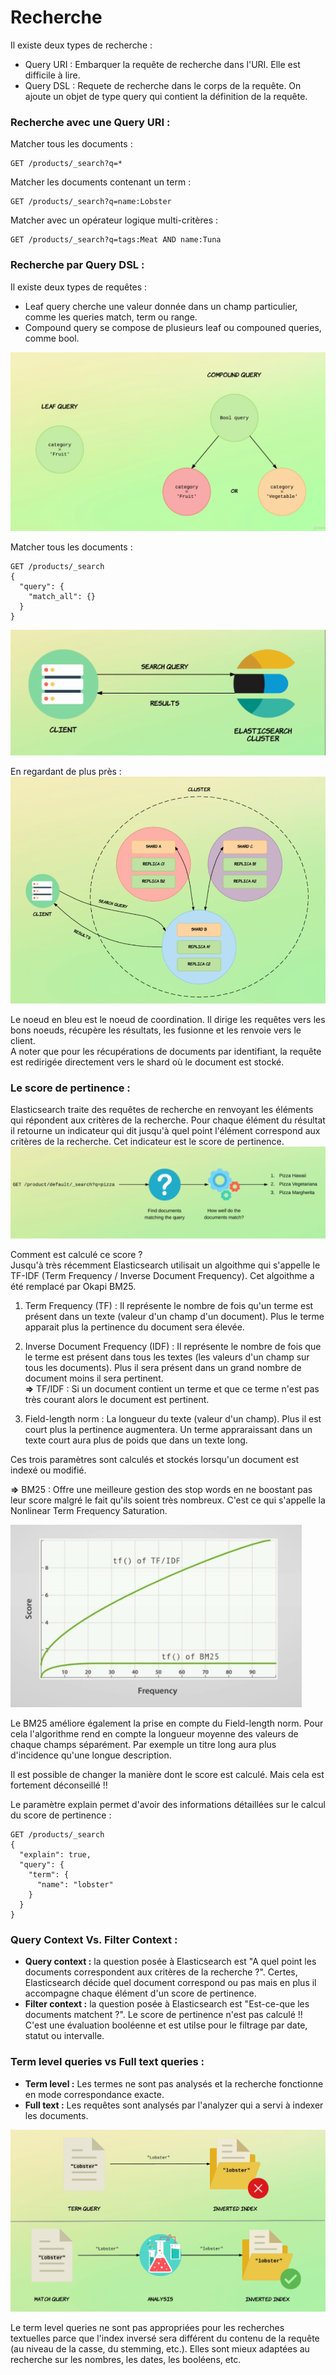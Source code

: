 # Recherche

Il existe deux types de recherche :

- Query URI : Embarquer la requête de recherche dans l'URI. Elle est difficile à lire.
- Query DSL : Requete de recherche dans le corps de la requête. On ajoute un objet de type query qui contient la définition de la requête.

### Recherche avec une Query URI :

Matcher tous les documents :
```
GET /products/_search?q=*
```

Matcher les documents contenant un term :
```
GET /products/_search?q=name:Lobster
```

Matcher avec un opérateur logique multi-critères :
```
GET /products/_search?q=tags:Meat AND name:Tuna
```

### Recherche par Query DSL :

Il existe deux types de requêtes :
- Leaf query cherche une valeur donnée dans un champ particulier, comme les queries match, term ou range.
- Compound query se compose de plusieurs leaf ou compouned queries, comme bool.

![](img/68747470733a2f2f692e6962622e636f2f7a367a564348442f30312d53637265656e73686f742d323032312d30332d31382d456c61737469637365617263682d416e73776572732d5468652d436f6d706c6574652d47756964652d746f2d456c61737469637365617263682e706e67.png)

Matcher tous les documents :
```
GET /products/_search
{
  "query": {
    "match_all": {}
  }
}
```

![](img/screenshot_from_2021-04-01_15-14-11.png)

En regardant de plus près :  
![](img/screenshot_from_2021-04-01_15-19-10.png)

Le noeud en bleu est le noeud de coordination. Il dirige les requêtes vers les bons noeuds, récupère les résultats, les fusionne et les renvoie vers le client.  
A noter que pour les récupérations de documents par identifiant, la requête est redirigée directement vers le shard où le document est stocké.

### Le score de pertinence :
Elasticsearch traite des requêtes de recherche en renvoyant les éléments qui répondent aux critères de la recherche. Pour chaque élément du résultat il retourne un indicateur qui dit jusqu'à quel point l'élément correspond aux critères de la recherche. Cet indicateur est le score de pertinence.  
![](img/screenshot_from_2021-04-01_15-28-33.png)

Comment est calculé ce score ?  
Jusqu'à très récemment Elasticsearch utilisait un algoithme qui s'appelle le TF-IDF (Term Frequency / Inverse Document Frequency). Cet algoithme a été remplacé par Okapi BM25.

1. Term Frequency (TF) : Il représente le nombre de fois qu'un terme est présent dans un texte (valeur d'un champ d'un document). Plus le terme apparait plus la pertinence du document sera élevée.
2. Inverse Document Frequency (IDF) : Il représente le nombre de fois que le terme est présent dans tous les textes (les valeurs d'un champ sur tous les documents). Plus il sera présent dans un grand nombre de document moins il sera pertinent.  
**=>** TF/IDF : Si un document contient un terme et que ce terme n'est pas très courant alors le document est pertinent.

3. Field-length norm : La longueur du texte (valeur d'un champ). Plus il est court plus la pertinence augmentera. Un terme appraraissant dans un texte court aura plus de poids que dans un texte long.

Ces trois paramètres sont calculés et stockés lorsqu'un document est indexé ou modifié.

**=>** BM25 : Offre une meilleure gestion des stop words en ne boostant pas leur score malgré le fait qu'ils soient très nombreux. C'est ce qui s'appelle la Nonlinear Term Frequency Saturation.

![](img/screenshot_from_2021-04-01_15-49-13.png)

Le BM25 améliore également la prise en compte du Field-length norm. Pour cela l'algorithme rend en compte la longueur moyenne des valeurs de chaque champs séparément. Par exemple un titre long aura plus d'incidence qu'une longue description.

Il est possible de changer la manière dont le score est calculé. Mais cela est fortement déconseillé !!

Le paramètre explain permet d'avoir des informations détaillées sur le calcul du score de pertinence :
```
GET /products/_search
{
  "explain": true,
  "query": {
    "term": {
      "name": "lobster"
    }
  }
}
```

### Query Context Vs. Filter Context :
* **Query context :** la question posée à Elasticsearch est "A quel point les documents correspondent aux critères de la recherche ?". Certes, Elasticsearch décide quel document correspond ou pas mais en plus il accompagne chaque élément d'un score de pertinence.
* **Filter context :** la question posée à Elasticsearch est "Est-ce-que les documents matchent ?". Le score de pertinence n'est pas calculé !! C'est une évaluation booléenne et est utilse pour le filtrage par date, statut ou intervalle.

### Term level queries vs Full text queries :
* **Term level :** Les termes ne sont pas analysés et la recherche fonctionne en mode correspondance exacte.
* **Full text :** Les requêtes sont analysés par l'analyzer qui a servi à indexer les documents.

![](img/screenshot_from_2021-04-01_16-23-48.png)

Le term level queries ne sont pas appropriées pour les recherches textuelles parce que l'index inversé sera différent du contenu de la requête (au niveau de la casse, du stemming, etc.). Elles sont mieux adaptées au recherche sur les nombres, les dates, les booléens, etc.
 
